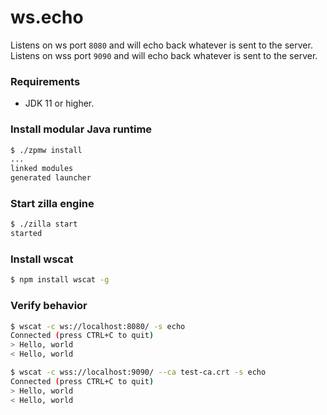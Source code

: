 # ws.echo
Listens on ws port `8080` and will echo back whatever is sent to the server.
Listens on wss port `9090` and will echo back whatever is sent to the server.

### Requirements
 - JDK 11 or higher.

### Install modular Java runtime
```bash
$ ./zpmw install
...
linked modules
generated launcher
```

### Start zilla engine
```bash
$ ./zilla start
started
```

### Install wscat
```bash
$ npm install wscat -g
```

### Verify behavior
```bash
$ wscat -c ws://localhost:8080/ -s echo
Connected (press CTRL+C to quit)
> Hello, world
< Hello, world
```
```bash
$ wscat -c wss://localhost:9090/ --ca test-ca.crt -s echo
Connected (press CTRL+C to quit)
> Hello, world
< Hello, world
```
